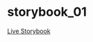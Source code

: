 # storybook_01

[Live Storybook](https://6346c29f12cb3212588eb719-hmweyktcap.chromatic.com/?path=/story/toggle--regular)